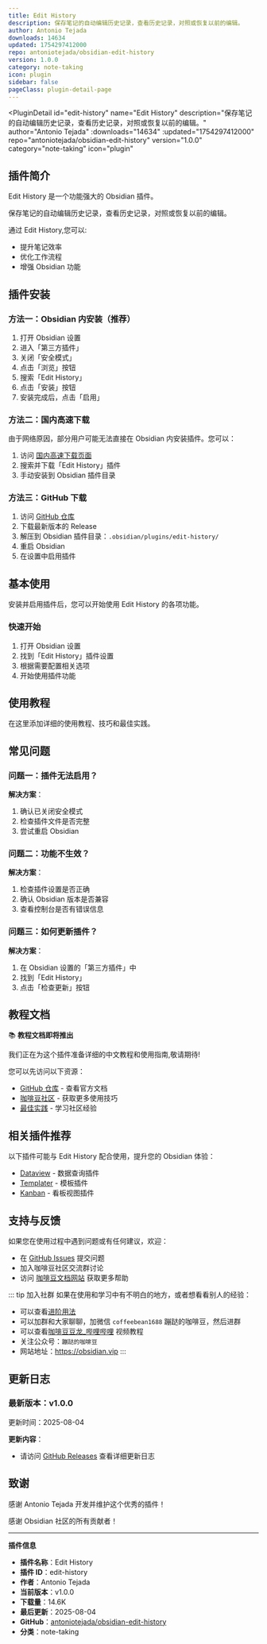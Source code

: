 ```yaml
---
title: Edit History
description: 保存笔记的自动编辑历史记录，查看历史记录，对照或恢复以前的编辑。
author: Antonio Tejada
downloads: 14634
updated: 1754297412000
repo: antoniotejada/obsidian-edit-history
version: 1.0.0
category: note-taking
icon: plugin
sidebar: false
pageClass: plugin-detail-page
---
```


<PluginDetail
  id="edit-history"
  name="Edit History"
  description="保存笔记的自动编辑历史记录，查看历史记录，对照或恢复以前的编辑。"
  author="Antonio Tejada"
  :downloads="14634"
  :updated="1754297412000"
  repo="antoniotejada/obsidian-edit-history"
  version="1.0.0"
  category="note-taking"
  icon="plugin"
>

<!-- AUTO_GENERATED_START -->
## 插件简介

Edit History 是一个功能强大的 Obsidian 插件。

保存笔记的自动编辑历史记录，查看历史记录，对照或恢复以前的编辑。

通过 Edit History,您可以:

- 提升笔记效率
- 优化工作流程
- 增强 Obsidian 功能

<!-- AUTO_GENERATED_END -->

<!-- AUTO_GENERATED_START -->
## 插件安装

### 方法一：Obsidian 内安装（推荐）

1. 打开 Obsidian 设置
2. 进入「第三方插件」
3. 关闭「安全模式」
4. 点击「浏览」按钮
5. 搜索「Edit History」
6. 点击「安装」按钮
7. 安装完成后，点击「启用」

### 方法二：国内高速下载

由于网络原因，部分用户可能无法直接在 Obsidian 内安装插件。您可以：

1. 访问 [国内高速下载页面](/zh/documentation/obsidian-plugins-download.html)
2. 搜索并下载「Edit History」插件
3. 手动安装到 Obsidian 插件目录

### 方法三：GitHub 下载

1. 访问 [GitHub 仓库](https://github.com/antoniotejada/obsidian-edit-history)
2. 下载最新版本的 Release
3. 解压到 Obsidian 插件目录：`.obsidian/plugins/edit-history/`
4. 重启 Obsidian
5. 在设置中启用插件

## 基本使用

安装并启用插件后，您可以开始使用 Edit History 的各项功能。

### 快速开始

1. 打开 Obsidian 设置
2. 找到「Edit History」插件设置
3. 根据需要配置相关选项
4. 开始使用插件功能

<!-- AUTO_GENERATED_END -->

<!-- CUSTOM_CONTENT_START:tutorial -->
## 使用教程

在这里添加详细的使用教程、技巧和最佳实践。

<!-- CUSTOM_CONTENT_END:tutorial -->

<!-- SHARED_CONTENT_START -->
## 常见问题

### 问题一：插件无法启用？

**解决方案**：
1. 确认已关闭安全模式
2. 检查插件文件是否完整
3. 尝试重启 Obsidian

### 问题二：功能不生效？

**解决方案**：
1. 检查插件设置是否正确
2. 确认 Obsidian 版本是否兼容
3. 查看控制台是否有错误信息

### 问题三：如何更新插件？

**解决方案**：
1. 在 Obsidian 设置的「第三方插件」中
2. 找到「Edit History」
3. 点击「检查更新」按钮

## 教程文档

📚 **教程文档即将推出**

我们正在为这个插件准备详细的中文教程和使用指南,敬请期待!

您可以先访问以下资源：
- [GitHub 仓库](https://github.com/antoniotejada/obsidian-edit-history) - 查看官方文档
- [咖啡豆社区](/zh/bases/) - 获取更多使用技巧
- [最佳实践](/zh/best-practices/) - 学习社区经验

## 相关插件推荐

以下插件可能与 Edit History 配合使用，提升您的 Obsidian 体验：

- [Dataview](/zh/plugins/dataview.html) - 数据查询插件
- [Templater](/zh/plugins/templater-obsidian.html) - 模板插件
- [Kanban](/zh/plugins/obsidian-kanban.html) - 看板视图插件

## 支持与反馈

如果您在使用过程中遇到问题或有任何建议，欢迎：

- 在 [GitHub Issues](https://github.com/antoniotejada/obsidian-edit-history/issues) 提交问题
- 加入咖啡豆社区交流群讨论
- 访问 [咖啡豆文档网站](https://obsidian.vip) 获取更多帮助

::: tip 加入社群
如果在使用和学习中有不明白的地方，或者想看看别人的经验：
- 可以查看[进阶用法](/zh/advanced)
- 可以加群和大家聊聊，加微信 `coffeebean1688` 蹦跶的咖啡豆，然后进群
- 可以查看[咖啡豆豆龙_哔哩哔哩](https://space.bilibili.com/618777356) 视频教程
- 关注公众号：`蹦跶的咖啡豆`
- 网站地址：https://obsidian.vip
:::
<!-- SHARED_CONTENT_END -->

<!-- AUTO_GENERATED_START -->
## 更新日志

### 最新版本：v1.0.0

更新时间：2025-08-04

**更新内容**：
- 请访问 [GitHub Releases](https://github.com/antoniotejada/obsidian-edit-history/releases) 查看详细更新日志

## 致谢

感谢 Antonio Tejada 开发并维护这个优秀的插件！

感谢 Obsidian 社区的所有贡献者！

---

**插件信息**
- **插件名称**：Edit History
- **插件 ID**：edit-history
- **作者**：Antonio Tejada
- **当前版本**：v1.0.0
- **下载量**：14.6K
- **最后更新**：2025-08-04
- **GitHub**：[antoniotejada/obsidian-edit-history](https://github.com/antoniotejada/obsidian-edit-history)
- **分类**：note-taking
<!-- AUTO_GENERATED_END -->

</PluginDetail>

